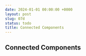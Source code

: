 ```yaml
---
date: 2024-01-01 00:00:00 +0000
layout: post
slug: 07d
status: todo
title: Connected Components
---
```


## Connected Components